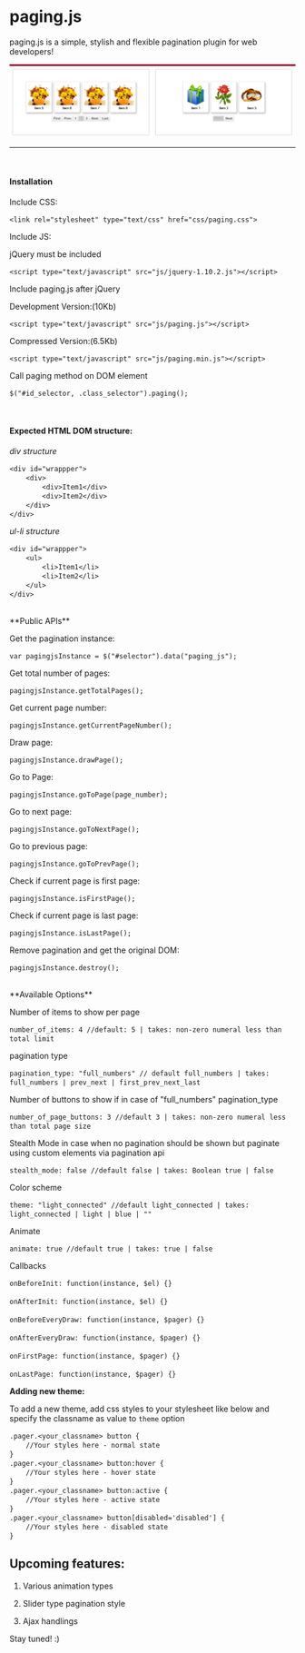 paging.js
=========

paging.js is a simple, stylish and flexible pagination plugin for web developers!

![paginate](https://github.com/bvjebin/paging.js/raw/master/img/pagingjs.png)

----------------------------------------------------------------------

<br>
<h4>Installation</h4>

Include CSS:

	<link rel="stylesheet" type="text/css" href="css/paging.css">

Include JS: 

jQuery must be included 

	<script type="text/javascript" src="js/jquery-1.10.2.js"></script> 

Include paging.js after jQuery

Development Version:(10Kb)

	<script type="text/javascript" src="js/paging.js"></script>

Compressed Version:(6.5Kb)

	<script type="text/javascript" src="js/paging.min.js"></script>

Call paging method on DOM element

	$("#id_selector, .class_selector").paging(); 


<br>
<h4>Expected HTML DOM structure:</h4>

<em>div structure</em>

	<div id="wrappper">
		<div>
			<div>Item1</div>
			<div>Item2</div>
		</div>
	</div>

<em>ul-li structure</em>

	<div id="wrappper">
		<ul>
			<li>Item1</li>
			<li>Item2</li>
		</ul>
	</div>

<br>
**Public APIs**

Get the pagination instance: 

	var pagingjsInstance = $("#selector").data("paging_js");

Get total number of pages:

	pagingjsInstance.getTotalPages();

Get current page number:

	pagingjsInstance.getCurrentPageNumber();

Draw page:

	pagingjsInstance.drawPage();

Go to Page: 

	pagingjsInstance.goToPage(page_number);

Go to next page:

	pagingjsInstance.goToNextPage();

Go to previous page:

	pagingjsInstance.goToPrevPage();

Check if current page is first page:

	pagingjsInstance.isFirstPage();

Check if current page is last page:

	pagingjsInstance.isLastPage();

Remove pagination and get the original DOM:

	pagingjsInstance.destroy();

<br>
**Available Options**

Number of items to show per page

	number_of_items: 4 //default: 5 | takes: non-zero numeral less than total limit

pagination type

	pagination_type: "full_numbers" // default full_numbers | takes: full_numbers | prev_next | first_prev_next_last

Number of buttons to show if in case of "full_numbers" pagination_type

	number_of_page_buttons: 3 //default 3 | takes: non-zero numeral less than total page size

Stealth Mode in case when no pagination should be shown but paginate using custom elements via pagination api

	stealth_mode: false //default false | takes: Boolean true | false

Color scheme

	theme: "light_connected" //default light_connected | takes: light_connected | light | blue | ""

Animate

	animate: true //default true | takes: true | false

Callbacks

	onBeforeInit: function(instance, $el) {}

	onAfterInit: function(instance, $el) {}

	onBeforeEveryDraw: function(instance, $pager) {}

	onAfterEveryDraw: function(instance, $pager) {}

	onFirstPage: function(instance, $pager) {}

	onLastPage: function(instance, $pager) {}

**Adding new theme:**

To add a new theme, add css styles to your stylesheet like below and specify the classname as value to <code>theme</code> option

	.pager.<your_classname> button {
		//Your styles here - normal state
	}
	.pager.<your_classname> button:hover {
		//Your styles here - hover state
	}
	.pager.<your_classname> button:active {
		//Your styles here - active state
	}
	.pager.<your_classname> button[disabled='disabled'] {
		//Your styles here - disabled state
	}

Upcoming features:
------------------
1) Various animation types

2) Slider type pagination style

3) Ajax handlings


Stay tuned! :)


